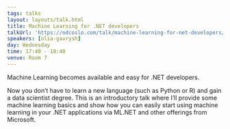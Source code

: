 ```yaml
---
tags: talks
layout: layouts/talk.html
title: Machine Learning for .NET developers
talkUrl: 'https://ndcoslo.com/talk/machine-learning-for-net-developers/'
speakers: [olia-gavrysh]
day: Wednesday
time: 17:40 - 18:40
venue: Room 7
---
```

Machine Learning becomes available and easy for .NET developers. 

Now you don’t have to learn a new language (such as Python or R) and gain a data scientist degree. This is an introductory talk where I’ll provide some machine learning basics and show how you can easily start using machine learning in your .NET applications via ML.NET and other offerings from Microsoft.
